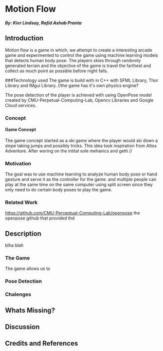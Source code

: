 # Motion Flow
##### By: Kier Lindsay, Rafid Ashab Pranta

## Introduction

Motion flow is a game in which, we attempt to create a interesting arcade game and
experimented to control the game using machine learning models that detects human body pose.  The players skies through randomly generated
terrain and the objective of the game is travel the farthest and collect as much
point as possible before night falls. 

###Technology used
The game is build with in C++ with SFML Library, Thor Library and IMgui Library. 
//the game has it's own physics engine? 

The pose detection of the player is achieved with using OpenPose model created by CMU-Perpetual-Computing-Lab, Opencv
Libraries and Google Cloud services.


### Concept
#### Game Concept
The game concept started as a ski game where the player would ski down a
slope taking jumps and possibly tricks.  This idea took inspiration from
Altos Adventure.  After woring on the intital sole mehanics and getti //

### Motivation

The goal was to use machine learning to analyze human body pose or hand gesture and serve it as the controller for the game.
and multiple people can play at the same time on the same computer using split screen since they only need to do certain 
body poses to play the game. 

### Related Work

https://github.com/CMU-Perceptual-Computing-Lab/openpose the openpose github that provided thd


## Description

blha blah

### The Game

The game allows us to 


### Pose Detection





### Chalenges

## Whats Missing?

## Discussion

## Credits and References
